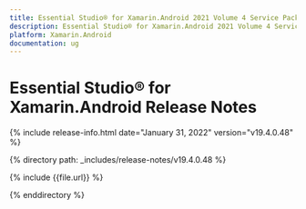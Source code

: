 ```yaml
---
title: Essential Studio® for Xamarin.Android 2021 Volume 4 Service Pack Release Notes  
description: Essential Studio® for Xamarin.Android 2021 Volume 4 Service Pack Release Notes  
platform: Xamarin.Android
documentation: ug
---
```


# Essential Studio® for Xamarin.Android  Release Notes  

{% include release-info.html date="January 31, 2022"  version="v19.4.0.48" %} 

{% directory path: _includes/release-notes/v19.4.0.48 %}

{% include {{file.url}} %}

{% enddirectory %}